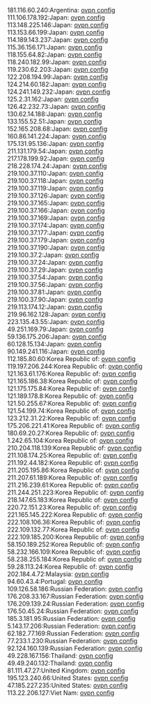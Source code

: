 181.116.60.240:Argentina: [ovpn config](vpn/181_116_60_240.ovpn)  
111.106.178.192:Japan: [ovpn config](vpn/111_106_178_192.ovpn)  
113.148.225.146:Japan: [ovpn config](vpn/113_148_225_146.ovpn)  
113.153.66.199:Japan: [ovpn config](vpn/113_153_66_199.ovpn)  
114.189.143.237:Japan: [ovpn config](vpn/114_189_143_237.ovpn)  
115.36.156.171:Japan: [ovpn config](vpn/115_36_156_171.ovpn)  
118.155.64.82:Japan: [ovpn config](vpn/118_155_64_82.ovpn)  
118.240.182.99:Japan: [ovpn config](vpn/118_240_182_99.ovpn)  
119.230.62.203:Japan: [ovpn config](vpn/119_230_62_203.ovpn)  
122.208.194.99:Japan: [ovpn config](vpn/122_208_194_99.ovpn)  
124.214.60.182:Japan: [ovpn config](vpn/124_214_60_182.ovpn)  
124.241.149.232:Japan: [ovpn config](vpn/124_241_149_232.ovpn)  
125.2.31.162:Japan: [ovpn config](vpn/125_2_31_162.ovpn)  
126.42.232.73:Japan: [ovpn config](vpn/126_42_232_73.ovpn)  
130.62.14.188:Japan: [ovpn config](vpn/130_62_14_188.ovpn)  
133.155.52.51:Japan: [ovpn config](vpn/133_155_52_51.ovpn)  
152.165.208.68:Japan: [ovpn config](vpn/152_165_208_68.ovpn)  
160.86.141.224:Japan: [ovpn config](vpn/160_86_141_224.ovpn)  
175.131.95.136:Japan: [ovpn config](vpn/175_131_95_136.ovpn)  
211.131.179.54:Japan: [ovpn config](vpn/211_131_179_54.ovpn)  
217.178.199.92:Japan: [ovpn config](vpn/217_178_199_92.ovpn)  
218.228.174.24:Japan: [ovpn config](vpn/218_228_174_24.ovpn)  
219.100.37.110:Japan: [ovpn config](vpn/219_100_37_110.ovpn)  
219.100.37.118:Japan: [ovpn config](vpn/219_100_37_118.ovpn)  
219.100.37.119:Japan: [ovpn config](vpn/219_100_37_119.ovpn)  
219.100.37.126:Japan: [ovpn config](vpn/219_100_37_126.ovpn)  
219.100.37.165:Japan: [ovpn config](vpn/219_100_37_165.ovpn)  
219.100.37.166:Japan: [ovpn config](vpn/219_100_37_166.ovpn)  
219.100.37.169:Japan: [ovpn config](vpn/219_100_37_169.ovpn)  
219.100.37.174:Japan: [ovpn config](vpn/219_100_37_174.ovpn)  
219.100.37.177:Japan: [ovpn config](vpn/219_100_37_177.ovpn)  
219.100.37.179:Japan: [ovpn config](vpn/219_100_37_179.ovpn)  
219.100.37.190:Japan: [ovpn config](vpn/219_100_37_190.ovpn)  
219.100.37.2:Japan: [ovpn config](vpn/219_100_37_2.ovpn)  
219.100.37.24:Japan: [ovpn config](vpn/219_100_37_24.ovpn)  
219.100.37.29:Japan: [ovpn config](vpn/219_100_37_29.ovpn)  
219.100.37.54:Japan: [ovpn config](vpn/219_100_37_54.ovpn)  
219.100.37.56:Japan: [ovpn config](vpn/219_100_37_56.ovpn)  
219.100.37.81:Japan: [ovpn config](vpn/219_100_37_81.ovpn)  
219.100.37.90:Japan: [ovpn config](vpn/219_100_37_90.ovpn)  
219.113.174.12:Japan: [ovpn config](vpn/219_113_174_12.ovpn)  
219.96.162.128:Japan: [ovpn config](vpn/219_96_162_128.ovpn)  
223.135.43.55:Japan: [ovpn config](vpn/223_135_43_55.ovpn)  
49.251.169.79:Japan: [ovpn config](vpn/49_251_169_79.ovpn)  
59.136.175.206:Japan: [ovpn config](vpn/59_136_175_206.ovpn)  
60.128.15.134:Japan: [ovpn config](vpn/60_128_15_134.ovpn)  
90.149.241.116:Japan: [ovpn config](vpn/90_149_241_116.ovpn)  
112.185.80.60:Korea Republic of: [ovpn config](vpn/112_185_80_60.ovpn)  
119.197.206.244:Korea Republic of: [ovpn config](vpn/119_197_206_244.ovpn)  
121.163.61.176:Korea Republic of: [ovpn config](vpn/121_163_61_176.ovpn)  
121.165.186.38:Korea Republic of: [ovpn config](vpn/121_165_186_38.ovpn)  
121.175.175.84:Korea Republic of: [ovpn config](vpn/121_175_175_84.ovpn)  
121.189.178.8:Korea Republic of: [ovpn config](vpn/121_189_178_8.ovpn)  
121.50.255.67:Korea Republic of: [ovpn config](vpn/121_50_255_67.ovpn)  
121.54.199.74:Korea Republic of: [ovpn config](vpn/121_54_199_74.ovpn)  
123.212.31.22:Korea Republic of: [ovpn config](vpn/123_212_31_22.ovpn)  
175.206.221.41:Korea Republic of: [ovpn config](vpn/175_206_221_41.ovpn)  
180.69.20.27:Korea Republic of: [ovpn config](vpn/180_69_20_27.ovpn)  
1.242.65.104:Korea Republic of: [ovpn config](vpn/1_242_65_104.ovpn)  
210.204.118.139:Korea Republic of: [ovpn config](vpn/210_204_118_139.ovpn)  
211.108.174.25:Korea Republic of: [ovpn config](vpn/211_108_174_25.ovpn)  
211.192.44.182:Korea Republic of: [ovpn config](vpn/211_192_44_182.ovpn)  
211.205.195.86:Korea Republic of: [ovpn config](vpn/211_205_195_86.ovpn)  
211.207.61.189:Korea Republic of: [ovpn config](vpn/211_207_61_189.ovpn)  
211.216.239.61:Korea Republic of: [ovpn config](vpn/211_216_239_61.ovpn)  
211.244.251.223:Korea Republic of: [ovpn config](vpn/211_244_251_223.ovpn)  
218.147.65.183:Korea Republic of: [ovpn config](vpn/218_147_65_183.ovpn)  
220.72.151.23:Korea Republic of: [ovpn config](vpn/220_72_151_23.ovpn)  
221.165.145.222:Korea Republic of: [ovpn config](vpn/221_165_145_222.ovpn)  
222.108.106.36:Korea Republic of: [ovpn config](vpn/222_108_106_36.ovpn)  
222.109.132.77:Korea Republic of: [ovpn config](vpn/222_109_132_77.ovpn)  
222.109.185.200:Korea Republic of: [ovpn config](vpn/222_109_185_200.ovpn)  
58.150.189.252:Korea Republic of: [ovpn config](vpn/58_150_189_252.ovpn)  
58.232.166.109:Korea Republic of: [ovpn config](vpn/58_232_166_109.ovpn)  
58.238.255.184:Korea Republic of: [ovpn config](vpn/58_238_255_184.ovpn)  
59.28.113.24:Korea Republic of: [ovpn config](vpn/59_28_113_24.ovpn)  
202.184.4.72:Malaysia: [ovpn config](vpn/202_184_4_72.ovpn)  
94.60.43.4:Portugal: [ovpn config](vpn/94_60_43_4.ovpn)  
109.126.58.186:Russian Federation: [ovpn config](vpn/109_126_58_186.ovpn)  
176.208.33.167:Russian Federation: [ovpn config](vpn/176_208_33_167.ovpn)  
176.209.139.24:Russian Federation: [ovpn config](vpn/176_209_139_24.ovpn)  
176.50.45.24:Russian Federation: [ovpn config](vpn/176_50_45_24.ovpn)  
185.3.181.95:Russian Federation: [ovpn config](vpn/185_3_181_95.ovpn)  
5.143.17.206:Russian Federation: [ovpn config](vpn/5_143_17_206.ovpn)  
62.182.77.169:Russian Federation: [ovpn config](vpn/62_182_77_169.ovpn)  
77.233.1.230:Russian Federation: [ovpn config](vpn/77_233_1_230.ovpn)  
92.124.160.139:Russian Federation: [ovpn config](vpn/92_124_160_139.ovpn)  
49.228.167.156:Thailand: [ovpn config](vpn/49_228_167_156.ovpn)  
49.49.240.132:Thailand: [ovpn config](vpn/49_49_240_132.ovpn)  
81.111.47.27:United Kingdom: [ovpn config](vpn/81_111_47_27.ovpn)  
195.123.240.66:United States: [ovpn config](vpn/195_123_240_66.ovpn)  
47.185.227.235:United States: [ovpn config](vpn/47_185_227_235.ovpn)  
113.22.206.127:Viet Nam: [ovpn config](vpn/113_22_206_127.ovpn)  
